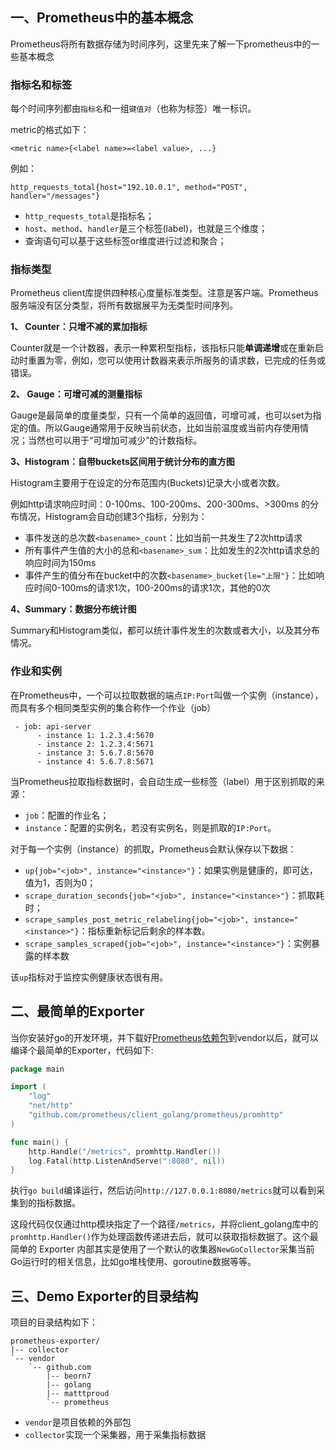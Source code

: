 ## 一、Prometheus中的基本概念

Prometheus将所有数据存储为时间序列，这里先来了解一下prometheus中的一些基本概念

### 指标名和标签

每个时间序列都由`指标名`和一组`键值对`（也称为标签）唯一标识。

metric的格式如下：
```
<metric name>{<label name>=<label value>, ...}
```
例如：
```
http_requests_total{host="192.10.0.1", method="POST", handler="/messages"}
```
* `http_requests_total`是指标名；
* `host`、`method`、`handler`是三个标签(label)，也就是三个维度；
* 查询语句可以基于这些标签or维度进行过滤和聚合；

### 指标类型

Prometheus client库提供四种核心度量标准类型。注意是客户端。Prometheus服务端没有区分类型，将所有数据展平为无类型时间序列。

**1、 Counter：只增不减的累加指标**

Counter就是一个计数器，表示一种累积型指标，该指标只能**单调递增**或在重新启动时重置为零，例如，您可以使用计数器来表示所服务的请求数，已完成的任务或错误。

**2、 Gauge：可增可减的测量指标**

Gauge是最简单的度量类型，只有一个简单的返回值，可增可减，也可以set为指定的值。所以Gauge通常用于反映当前状态，比如当前温度或当前内存使用情况；当然也可以用于“可增加可减少”的计数指标。

**3、Histogram：自带buckets区间用于统计分布的直方图**

Histogram主要用于在设定的分布范围内(Buckets)记录大小或者次数。

例如http请求响应时间：0-100ms、100-200ms、200-300ms、>300ms 的分布情况，Histogram会自动创建3个指标，分别为：

* 事件发送的总次数`<basename>_count`：比如当前一共发生了2次http请求
* 所有事件产生值的大小的总和`<basename>_sum`：比如发生的2次http请求总的响应时间为150ms
* 事件产生的值分布在bucket中的次数`<basename>_bucket{le="上限"}`：比如响应时间0-100ms的请求1次，100-200ms的请求1次，其他的0次

**4、Summary：数据分布统计图**

Summary和Histogram类似，都可以统计事件发生的次数或者大小，以及其分布情况。

### 作业和实例

在Prometheus中，一个可以拉取数据的端点`IP:Port`叫做一个实例（instance），而具有多个相同类型实例的集合称作一个作业（job）
```
 - job: api-server
      - instance 1: 1.2.3.4:5670
      - instance 2: 1.2.3.4:5671
      - instance 3: 5.6.7.8:5670
      - instance 4: 5.6.7.8:5671
```
当Prometheus拉取指标数据时，会自动生成一些标签（label）用于区别抓取的来源：

* `job`：配置的作业名；
* `instance`：配置的实例名，若没有实例名，则是抓取的`IP:Port`。

对于每一个实例（instance）的抓取，Prometheus会默认保存以下数据：

* `up{job="<job>", instance="<instance>"}`：如果实例是健康的，即可达，值为1，否则为0；
* `scrape_duration_seconds{job="<job>", instance="<instance>"}`：抓取耗时；
* `scrape_samples_post_metric_relabeling{job="<job>", instance="<instance>"}`：指标重新标记后剩余的样本数。
* `scrape_samples_scraped{job="<job>", instance="<instance>"}`：实例暴露的样本数

该`up`指标对于监控实例健康状态很有用。

## 二、最简单的Exporter

当你安装好go的开发环境，并下载好[Prometheus依赖包](https://github.com/prometheus/client_golang/tree/master/prometheus)到vendor以后，就可以编译个最简单的Exporter，代码如下:
```go
package main

import (
    "log"
    "net/http"
    "github.com/prometheus/client_golang/prometheus/promhttp"
)

func main() {
    http.Handle("/metrics", promhttp.Handler())
    log.Fatal(http.ListenAndServe(":8080", nil))
}
```

执行`go build`编译运行，然后访问`http://127.0.0.1:8080/metrics`就可以看到采集到的指标数据。

这段代码仅仅通过http模块指定了一个路径`/metrics`，并将client_golang库中的`promhttp.Handler()`作为处理函数传递进去后，就可以获取指标数据了。这个最简单的 Exporter 内部其实是使用了一个默认的收集器`NewGoCollector`采集当前Go运行时的相关信息，比如go堆栈使用、goroutine数据等等。

## 三、Demo Exporter的目录结构
项目的目录结构如下：
```
prometheus-exporter/
|-- collector
`-- vendor
    `-- github.com
        |-- beorn7
        |-- golang
        |-- matttproud
        `-- prometheus
```

* `vendor`是项目依赖的外部包
* `collector`实现一个采集器，用于采集指标数据

